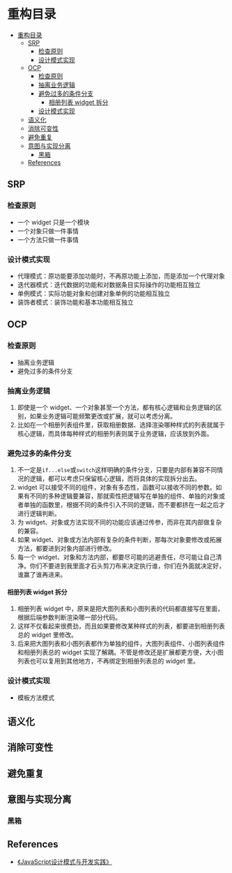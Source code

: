# 重构目录


<!-- TOC -->

- [重构目录](#重构目录)
    - [SRP](#srp)
        - [检查原则](#检查原则)
        - [设计模式实现](#设计模式实现)
    - [OCP](#ocp)
        - [检查原则](#检查原则-1)
        - [抽离业务逻辑](#抽离业务逻辑)
        - [避免过多的条件分支](#避免过多的条件分支)
            - [相册列表 widget 拆分](#相册列表-widget-拆分)
        - [设计模式实现](#设计模式实现-1)
    - [语义化](#语义化)
    - [消除可变性](#消除可变性)
    - [避免重复](#避免重复)
    - [意图与实现分离](#意图与实现分离)
        - [黑箱](#黑箱)
    - [References](#references)

<!-- /TOC -->


## SRP
### 检查原则
* 一个 widget 只是一个模块
* 一个对象只做一件事情
* 一个方法只做一件事情

### 设计模式实现
* 代理模式：原功能要添加功能时，不再原功能上添加，而是添加一个代理对象
* 迭代器模式：迭代数据的功能和对数据条目实际操作的功能相互独立
* 单例模式：实际功能对象和创建对象单例的功能相互独立
* 装饰者模式：装饰功能和基本功能相互独立


## OCP
### 检查原则
* 抽离业务逻辑
* 避免过多的条件分支

### 抽离业务逻辑
1. 即使是一个 widget、一个对象甚至一个方法，都有核心逻辑和业务逻辑的区别，如果业务逻辑可能频繁更改或扩展，就可以考虑分离。
2. 比如在一个相册列表组件里，获取相册数据、选择渲染哪种样式的列表就属于核心逻辑，而具体每种样式的相册列表则属于业务逻辑，应该放到外面。

### 避免过多的条件分支
1. 不一定是`if...else`或`switch`这样明确的条件分支，只要是内部有兼容不同情况的逻辑，都可以考虑只保留核心逻辑，而将具体的实现拆分出去。
2. widget 可以接受不同的组件，对象有多态性，函数可以接收不同的参数。如果有不同的多种逻辑要兼容，那就索性把逻辑写在单独的组件、单独的对象或者单独的函数里，根据不同的条件引入不同的逻辑，而不要都挤在一起之后才进行逻辑判断。
3. 为 widget、对象或方法实现不同的功能应该通过传参，而非在其内部做复杂的兼容。
4. 如果 widget、对象或方法内部有复杂的条件判断，那每次对象要修改或拓展方法，都要进到对象内部进行修改。
5. 每一个 widget、对象和方法内部，都要尽可能的逃避责任，尽可能让自己清净。你们不要进到我里面才石头剪刀布来决定执行谁，你们在外面就决定好，谁赢了谁再进来。

#### 相册列表 widget 拆分
1. 相册列表 widget 中，原来是把大图列表和小图列表的代码都直接写在里面，根据后端参数判断渲染哪一部分代码。
2. 这样不仅看起来很费劲，而且如果要修改某种样式的列表，都要进到相册列表总的 widget 里修改。
3. 后来把大图列表和小图列表都作为单独的组件，大图列表组件、小图列表组件和相册列表总的 widget 实现了解耦。不管是修改还是扩展都更方便，大小图列表也可以复用到其他地方，不再绑定到相册列表总的 widget 里。


### 设计模式实现
* 模板方法模式


## 语义化


## 消除可变性


## 避免重复


## 意图与实现分离
### 黑箱




## References
* [《JavaScript设计模式与开发实践》](https://book.douban.com/subject/26382780/)
